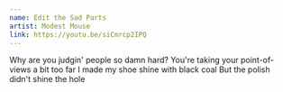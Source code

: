 ```yaml
---
name: Edit the Sad Parts
artist: Modest Mouse
link: https://youtu.be/siCmrcp2IPQ
---
```


Why are you judgin' people so damn hard?
You're taking your point-of-views a bit too far
I made my shoe shine with black coal
But the polish didn't shine the hole
